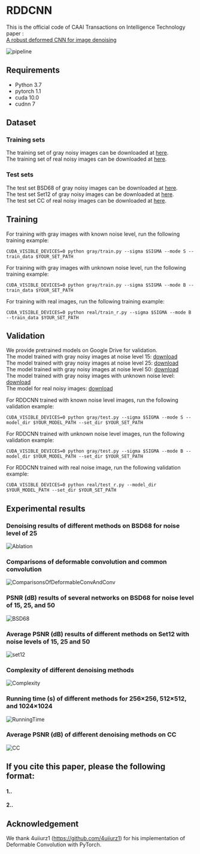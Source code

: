 # RDDCNN 
This is the official code of CAAI Transactions on Intelligence Technology paper :<br>
[A robust deformed CNN for image denoising]()<br>

![pipeline](./pipeline.jpg)

## Requirements
- Python 3.7
- pytorch 1.1
- cuda 10.0
- cudnn 7

## Dataset
### Training sets
The training set of gray noisy images can be downloaded at [here](https://drive.google.com/file/d/1NlmMR4RtWBar04stavxuAserPryGfoT0/view?usp=sharing).  
The training set of real noisy images can be downloaded at [here](https://drive.google.com/file/d/1zsYoxREQx8EcP0THS9ZqNehriegaqoxz/view?usp=sharing).
### Test sets
The test set BSD68 of gray noisy images can be downloaded at [here](https://drive.google.com/file/d/1lxXQ_buMll_JVWxKpk5fp0jduW5F_MHe/view?usp=sharing).  
The test set Set12 of gray noisy images can be downloaded at [here](https://drive.google.com/file/d/1cpQwFpNv1MXsM5bJkIumYfww8EPtlkWf/view?usp=sharing).  
The test set CC of real noisy images can be downloaded at [here](https://drive.google.com/file/d/17DE-SV85Slu2foC0F0Ftob5VmRrHWI2h/view?usp=sharing ).  

## Training
For training with gray images with known noise level, run the following training example:
```shell
CUDA_VISIBLE_DEVICES=0 python gray/train.py --sigma $SIGMA --mode S --train_data $YOUR_SET_PATH
```
For training with gray images with unknown noise level, run the following training example:
```shell
CUDA_VISIBLE_DEVICES=0 python gray/train.py --sigma $SIGMA --mode B --train_data $YOUR_SET_PATH
```
For training with real images, run the following training example:
```shell
CUDA_VISIBLE_DEVICES=0 python real/train_r.py --sigma $SIGMA --mode B --train_data $YOUR_SET_PATH
```

## Validation
We provide pretrained models on Google Drive for validation.  
The model trained with gray noisy images at noise level 15: [download](https://drive.google.com/file/d/1T-DvCBR97ZS9_QexC2kPzh8gsCuPW6d0/view?usp=sharing)  
The model trained with gray noisy images at noise level 25: [download](https://drive.google.com/file/d/16AmrwkGSxJCJcJbmPgGIJT-Ej8KW4RJ9/view?usp=sharing)  
The model trained with gray noisy images at noise level 50: [download](https://drive.google.com/file/d/1uLXr6DQdbY3bHfnC9O3WxCoLkY6GD11t/view?usp=sharing)  
The model trained with gray noisy images with unknown noise level: [download](https://drive.google.com/file/d/1Z2sUN2hflaRy9YsZZ7Z0ELJqTQMgeSjH/view?usp=sharing)  
The model for real noisy images: [download](https://drive.google.com/file/d/1fA2Pz-y2ytW7igg0ItlB_qW829ce52tS/view?usp=sharing)

For RDDCNN trained with known noise level images, run the following validation example:
```shell
CUDA_VISIBLE_DEVICES=0 python gray/test.py --sigma $SIGMA --mode S --model_dir $YOUR_MODEL_PATH --set_dir $YOUR_SET_PATH
```
For RDDCNN trained with unknown noise level images, run the following validation example:
```shell
CUDA_VISIBLE_DEVICES=0 python gray/test.py --sigma $SIGMA --mode B --model_dir $YOUR_MODEL_PATH --set_dir $YOUR_SET_PATH
```
For RDDCNN trained with real noise image, run the following validation example:
```shell
CUDA_VISIBLE_DEVICES=0 python real/test_r.py --model_dir $YOUR_MODEL_PATH --set_dir $YOUR_SET_PATH
```

## Experimental results
### Denoising results of different methods on BSD68 for noise level of 25
![Ablation](./ExperimentalResults/Ablation.PNG)
### Comparisons of deformable convolution and common convolution
![ComparisonsOfDeformableConvAndConv](./ExperimentalResults/ComparisonsOfDeformableConvAndConv.PNG)
### PSNR (dB) results of several networks on BSD68 for noise level of 15, 25, and 50
![BSD68](./ExperimentalResults/BSD68.PNG)
### Average PSNR (dB) results of different methods on Set12 with noise levels of 15, 25 and 50
![set12](./ExperimentalResults/Set12.PNG)
### Complexity of different denoising methods
![Complexity](./ExperimentalResults/Complexity.PNG)
### Running time (s) of different methods for  256×256, 512×512, and 1024×1024
![RunningTime](./ExperimentalResults/RunningTime.PNG)
### Average PSNR (dB) of different denoising methods on CC
![CC](./ExperimentalResults/CC.PNG)

## If you cite this paper, please the following format:  
#### 1..  
#### 2..

## Acknowledgement
We thank 4uiiurz1 (https://github.com/4uiiurz1) for his implementation of Deformable Convolution with PyTorch.
